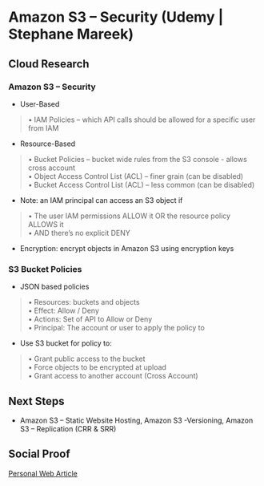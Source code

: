 
# Amazon S3 – Security (Udemy | Stephane Mareek)

## Cloud Research

### Amazon S3 – Security
- User-Based
>• IAM Policies – which API calls should be allowed for a specific user from IAM
- Resource-Based
>• Bucket Policies – bucket wide rules from the S3 console - allows cross account
<br>• Object Access Control List (ACL) – finer grain (can be disabled)
<br>• Bucket Access Control List (ACL) – less common (can be disabled)
- Note: an IAM principal can access an S3 object if
>• The user IAM permissions ALLOW it OR the resource policy ALLOWS it
<br>• AND there’s no explicit DENY
- Encryption: encrypt objects in Amazon S3 using encryption keys

### S3 Bucket Policies 
- JSON based policies 
>• Resources: buckets and objects 
<br>• Effect: Allow / Deny 
<br>• Actions: Set of API to Allow or Deny 
<br>• Principal: The account or user to apply the
policy to<br>

- Use S3 bucket for policy to: 
>• Grant public access to the bucket <br>• Force objects to be encrypted at upload <br>• Grant access to another account (Cross
Account)

## Next Steps

- Amazon S3 – Static Website Hosting, Amazon S3 -Versioning, Amazon S3 – Replication (CRR & SRR)

## Social Proof

[Personal Web Article](https://afifurrohman-id.github.io/article/100DaysOfCloud/cloud.html#d-1)
